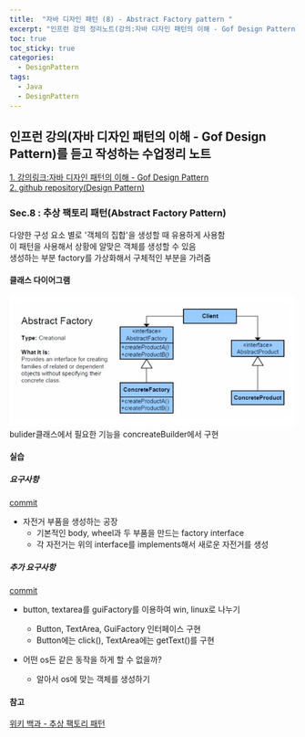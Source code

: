 ```yaml
---
title:  "자바 디자인 패턴 (8) - Abstract Factory pattern "
excerpt: "인프런 강의 정리노트(강의:자바 디자인 패턴의 이해 - Gof Design Pattern)"
toc: true
toc_sticky: true
categories:
  - DesignPattern
tags:
  - Java
  - DesignPattern
---
```

## 인프런 강의(자바 디자인 패턴의 이해 - Gof Design Pattern)를 듣고 작성하는 수업정리 노트  
[1. 강의링크:자바 디자인 패턴의 이해 - Gof Design Pattern](https://www.inflearn.com/course/%EC%9E%90%EB%B0%94-%EB%94%94%EC%9E%90%EC%9D%B8-%ED%8C%A8%ED%84%B4)  
[2. github repository(Design Pattern)](https://github.com/hongjuzzang/DesignPattern)  


### Sec.8 : 추상 팩토리 패턴(Abstract Factory Pattern)  
다양한 구성 요소 별로 '객체의 집합'을 생성할 때 유용하게 사용함  
이 패턴을 사용해서 상황에 알맞은 객체를 생성할 수 있음  
생성하는 부분 factory를 가상화해서 구체적인 부분을 가려줌  

#### 클래스 다이어그램  
![img](/assets/images/post/200722-afpt.jpg)  
bulider클래스에서 필요한 기능을 concreateBuilder에서 구현  

#### 실습  
##### 요구사항  
[commit](https://github.com/hongjuzzang/DesignPattern/commit/db354da15de2f6fcaa1e755e924c38ce63c45559)  
* 자전거 부품을 생성하는 공장  
  + 기본적인 body, wheel과 두 부품을 만드는 factory interface  
  + 각 자전거는 위의 interface를 implements해서 새로운 자전거를 생성  

##### 추가 요구사항  
[commit](https://github.com/hongjuzzang/DesignPattern/commit/15d267b12bb6b344dc6944cf02ebbf53e49316bc)  
* button, textarea를 guiFactory를 이용하여 win, linux로 나누기  
  + Button, TextArea, GuiFactory 인터페이스 구현  
  + Button에는 click(), TextArea에는 getText()를 구현  

* 어떤 os든 같은 동작을 하게 할 수 없을까?  
   + 알아서 os에 맞는 객체를 생성하기  

#### 참고  
[위키 백과 - 추상 팩토리 패턴](https://ko.wikipedia.org/wiki/%EC%B6%94%EC%83%81_%ED%8C%A9%ED%86%A0%EB%A6%AC_%ED%8C%A8%ED%84%B4)  